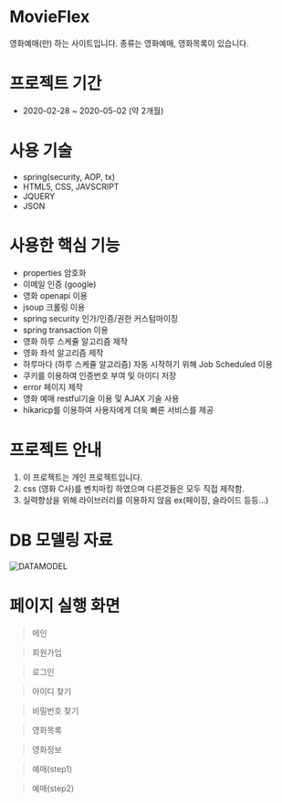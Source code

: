 # MovieFlex
영화예매(만) 하는 사이트입니다. 종류는 영화예매, 영화목록이 있습니다.

# 프로젝트 기간
- 2020-02-28 ~ 2020-05-02 (약 2개월)

# 사용 기술
- spring(security, AOP, tx)
- HTML5, CSS, JAVSCRIPT
- JQUERY
- JSON

# 사용한 핵심 기능
- properties 암호화
- 이메일 인증 (google)
- 영화 openapi 이용
- jsoup 크롤링 이용
- spring security 인가/인증/권한 커스텀마이징
- spring transaction 이용
- 영화 하루 스케쥴 알고리즘 제작
- 영화 좌석 알고리즘 제작
- 하루마다 (하루 스케쥴 알고리즘) 자동 시작하기 위해 Job Scheduled 이용
- 쿠키를 이용하여 인증번호 부여 및 아이디 저장
- error 페이지 제작
- 영화 예매 restful기술 이용 및 AJAX 기술 사용
- hikaricp를 이용하여 사용자에게 더욱 빠른 서비스를 제공

# 프로젝트 안내
1. 이 프로젝트는 개인 프로젝트입니다.
2. css (영화 C사)를 벤치마킹 하였으며 다른것들은 모두 직접 제작함.
3. 실력향상을 위해 라이브러리를 이용하지 않음 ex(페이징, 슬라이드 등등...)

# DB 모델링 자료
![DATAMODEL](../../DATAMODEL/MOVIEFLEX_MODEL.PNG)
# 페이지 실행 화면
> 메인

> 회원가입

> 로그인

> 아이디 찾기

> 비밀번호 찾기

> 영화목록

> 영화정보

> 예매(step1)

> 예매(step2)


